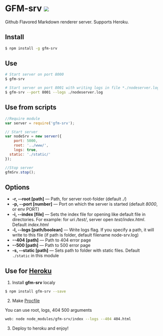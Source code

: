 GFM-srv [![](https://badge.fury.io/js/gfm-srv.png)](https://npmjs.org/package/gfm-srv)
========
Github Flavored Markdown renderer server. Supports Heroku.

## Install

~~~~~ bash
$ npm install -g gfm-srv
~~~~~

## Use

~~~~~ bash
# Start server on port 8000
$ gfm-srv

# Start server on port 8001 with writing logs in file *./nodeserver.log*
$ gfm-srv --port 8001 --logs ./nodeserver.log
~~~~~

## Use from scripts

~~~~~ js
//Require module
var server = require('gfm-srv');

// Start server
var nodeSrv = new server({
	port: 5000,
	root: '../www/',
	logs: true,
  static: './static/'
});

//Stop server
gfmSrv.stop();
~~~~~

## Options

- **-r, --root [path]** — Path, for server root-folder (default *./*)
- **-p, --port [number]** — Port on which the server is started (default *8000*, or env PORT)
- **-i, --index [file]** — Sets the index file for opening like default file in directories. For example: for uri */test/*, server open *test/index.html*. Default *index.html*
- **-l, --logs [path/boolean]** — Write logs flag. If you specify a path, it will write to this file (if path is folder, default filename node-srv.log) 
- **--404 [path]** — Path to 404 error page
- **--500 [path]** — Path to 500 error page
- **-s, --static [path]** — Sets path to folder with static files. Default `./static` in this module

## Use for [Heroku](https://heroku.com)

1. Install **gfm-srv** localy

  ~~~~~ bash
  $ npm install gfm-srv --save
  ~~~~~

2. Make [Procfile](https://devcenter.heroku.com/articles/getting-started-with-nodejs#declare-process-types-with-procfile)

  You can use root, logs, 404 500 arguments 

  ~~~~~ bash
  web: node node_modules/gfm-srv/index --logs --404 404.html
  ~~~~~

3. Deploy to heroku and enjoy!
